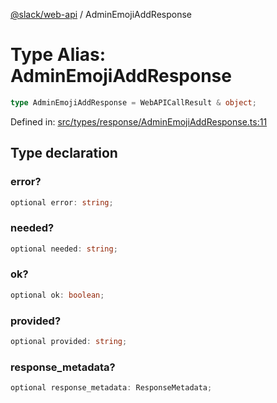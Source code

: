 [@slack/web-api](../index.md) / AdminEmojiAddResponse

# Type Alias: AdminEmojiAddResponse

```ts
type AdminEmojiAddResponse = WebAPICallResult & object;
```

Defined in: [src/types/response/AdminEmojiAddResponse.ts:11](https://github.com/slackapi/node-slack-sdk/blob/main/packages/web-api/src/types/response/AdminEmojiAddResponse.ts#L11)

## Type declaration

### error?

```ts
optional error: string;
```

### needed?

```ts
optional needed: string;
```

### ok?

```ts
optional ok: boolean;
```

### provided?

```ts
optional provided: string;
```

### response\_metadata?

```ts
optional response_metadata: ResponseMetadata;
```
